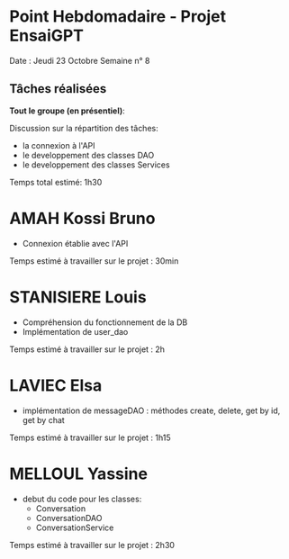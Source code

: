 # Point Hebdomadaire - Projet EnsaiGPT

Date : Jeudi 23 Octobre 
Semaine n° 8

## Tâches réalisées
**Tout le groupe (en présentiel)**:

Discussion sur la répartition des tâches:
- la connexion à l'API
- le developpement des classes DAO
- le developpement des classes Services

Temps total estimé: 1h30


# AMAH Kossi Bruno
- Connexion établie avec l'API

Temps estimé à travailler sur le projet : 30min 

# STANISIERE Louis
- Compréhension du fonctionnement de la DB
- Implémentation de user_dao

Temps estimé à travailler sur le projet : 2h

# LAVIEC Elsa

- implémentation de messageDAO : méthodes create, delete, get by id, get by chat
  
Temps estimé à travailler sur le projet : 1h15

# MELLOUL Yassine

- debut du code pour les classes:
  - Conversation
  - ConversationDAO
  - ConversationService

Temps estimé à travailler sur le projet : 2h30
